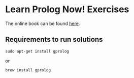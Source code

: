 # Learn Prolog Now! Exercises
The online book can be found [here](http://www.learnprolognow.org).

## Requirements to run solutions
```
sudo apt-get install gprolog
```

or

```
brew install gprolog
```
